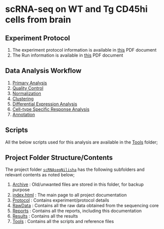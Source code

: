 # scRNA-seq on WT and Tg CD45hi cells from brain

## Experiment Protocol
1. The experiment protocol information is available in [this](../../Protocol/TotalseqB_Protocol.pdf) PDF document
2. The Run information is available in [this](../../Protocol/HS017_RUN_info.pdf) PDF document

## Data Analysis Workflow
1. [Primary Analysis](primary-analysis.html)
2. [Quality Control](quality-control.html)
3. [Normalization](normalization.html)
4. [Clustering](clustering.html)
5. [Differential Expression Analysis](differential-expression.html)
6. [Cell-type Specific Response Analysis](cell-type-specific-response.html)
7. [Annotation](annotation.html)

## Scripts
All the below scripts used for this analysis are available in the [Tools](../../Tools) folder;

## Project Folder Structure/Contents
The project folder [`scRNAseqNilisha`](../../) has the following subfolders and relevant contents as noted below;

1. [Archive](../../Archive) : Old/unwanted files are stored in this folder, for backup purpose
2. [index.html](../../index.html) : The main page to all project documentation
3. [Protocol](../../Protocol) : Contains experiment/protocol details
4. [RawData](../../RawData) : Contains all the raw data obtained from the sequencing core
5. [Reports](../../Reports) : Contains all the reports, including this documentation
6. [Results](../../Results) : Contains all the results
7. [Tools](../../Tools) : Contains all the scripts and reference files



